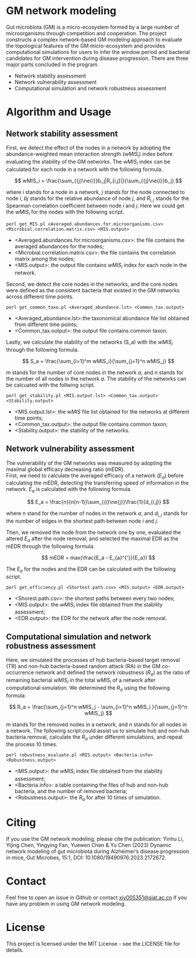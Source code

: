 # GM network modeling
Gut microbiota (GM) is a micro-ecosystem formed by a large number of microorganisms through competition and cooperation. The project constructs a complex network-based GM modeling approach to evaluate the topological features of the GM micro-ecosystem and provides computational simulations for users to infer the window period and bacterial candidates for GM intervention during disease progression. There are three major parts concluded in the program.<br>
* Network stability assessment<br>
* Network vulnerability assessment<br>
* Computational simulation and network robustness assessment<br>
# Algorithm and Usage
## Network stability assessment  
First, we detect the effect of the nodes in a network by adopting the abundance-weighted mean interaction strength ($wMIS_i$) index before evaluating the stability of the GM networks. The $wMIS_i$ index can be calculated for each node in a network with the following formula.<br>

$$ wMIS_i = \frac{\sum_{{j}\ne{i}}b_j|R_{i,j}|}{\sum_{{j}\ne{i}}b_j} $$

where $i$ stands for a node in a network, $j$ stands for the node connected to node $i$, $bj$ stands for the relative abundance of node $j$, and $R_{i,j}$ stands for the Spearman correlation coefficient between node $i$ and $j$. Here we could get the $wMIS_i$ for the nodes with the following script.<br>

```
perl get_MIS.pl <Averaged.abundances.for.microorganisms.csv> <Microbial.correlation.matrix.csv> <MIS.output>
```

* <Averaged.abundances.for.microorganisms.csv>: the file contains the averaged abundances for the nodes;<br>
* <Microbial.correlation.matrix.csv>: the file contains the correlation matrix among the nodes;<br>
* <MIS.output>: the output file contains $wMIS_i$ index for each node in the network.<br>

Second, we detect the core nodes in the networks, and the core nodes were defined as the consistent bacteria that existed in the GM networks across different time points.<br>

```
perl get_common_taxo.pl <Averaged_abundance.lst> <Common_tax.output>
```

* <Averaged_abundance.lst>:the taxonomical abundance file list obtained from different time points;<br>
* <Common_tax.output>: the output file contains common taxon.<br>

Lastly, we calculate the stability of the networks (S_a) with the $wMIS_i$ through the following formula.

$$ S_a = \frac{\sum_{i=1}^m wMIS_i}{\sum_{j=1}^n wMIS_j} $$

$m$ stands for the number of core nodes in the network $a$, and $n$ stands for the number of all nodes in the network $a$. The stability of the networks can be calcuated with the follwing script.<br>

```
perl get_stability.pl <MIS.output.lst> <Common_tax.output> <Stability.output>
```

* <MIS.output.lst>: the *wMIS* file list obtained for the networks at different time points;<br>
* <Common_tax.output>: the output file contains common taxon;<br>
* <Stability.output>: the stability of the networks.<br>

## Network vulnerability assessment
The vulnerability of the GM networks was measured by adopting the maximal global efficacy decreasing ratio (mEDR). <br>
First, we need to calculate the averaged efficacy of a network ($E_a$) before calculating the mEDR, detecting the transferring speed of information in the network. $E_a$ is calculated with the following formula.<br>

$$ E_a = \frac{n}{n(n-1)}\sum_{{i}\ne{j}}\frac{1}{d_{i,j}} $$

where $n$ stand for the number of nodes in the network $a$, and $d_{i,j}$ stands for the number of edges in the shortest path between node $i$ and $j$.<br> 

Then, we removed the node from the network one by one, evaluated the altered $E_a$ after the node removal, and selected the maximal EDR as the mEDR through the following formula.<br>

$$  mEDR = max(\frac{E_a - E_{a}^{'}}{E_a}) $$

The $E_a$ for the nodes and the EDR can be calculated with the following script.<br>

```
perl get_efficiency.pl <Shortest.path.csv> <MIS.output> <EDR.output>
```

* <Shorest.path.csv>: the shortest paths between every two nodes;<br>
* <MIS.output>: the $wMIS_i$ index file obtained from the stability assessment;<br>
* <EDR.output>: the EDR for the network after the node removal.<br>

## Computational simulation and network robustness assessment
Here, we simulated the processes of hub bacteria-based target removal (TR) and non-hub bacteria-based random attack (RA) in the GM co-occurrence network and defined the network robustness ($R_a$) as the ratio of remaining bacterial $wMIS_i$ in the total $wMIS_i$ of a network after computational simulation. We determined the $R_a$ using the following formula:

$$ R_a = \frac{\sum_{j=1}^n wMIS_j - \sum_{i=1}^n wMIS_i }{\sum_{j=1}^n wMIS_j} $$

$m$ stands for the removed nodes in a network, and $n$ stands for all nodes in a network. The following script could assist us to simulate hub and non-hub bacteria removal, calculate the $R_a$ under different simulations, and repeat the process 10 times.<br>

```
perl robustness_evaluate.pl <MIS.output> <Bacteria.info> <Robustness.output>
```

* <MIS.output>: the $wMIS_i$ index file obtained from the stability assessment;<br>
* <Bacteria.info>: a table containing the files of hub and non-hub bacteria, and the number of removed bacteria;<br> 
* <Robustness.output>: the $R_a$ for after 10 times of simulation.<br>

# Citing
If you use the GM network modeling, please cite the publication: Yinhu Li, Yijing Chen, Yingying Fan, Yuewen Chen & Yu Chen (2023) Dynamic network modeling of gut microbiota during Alzheimer’s disease progression in mice, Gut Microbes, 15:1, DOI: 10.1080/19490976.2023.2172672. 

# Contact

Feel free to open an issue in Github or contact xjy005351@siat.ac.cn if you have any problem in using GM network modeling.

# License

This project is licensed under the MIT License - see the LICENSE file for details.
